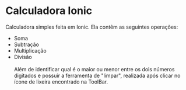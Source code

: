# Calculadora Ionic
Calculadora simples feita em Ionic.
Ela contêm as seguintes operações: 
- Soma
- Subtração
- Multiplicação
- Divisão <br><br>
Além de identificar qual é o maior ou menor entre os dois números digitados e possuir a ferramenta de "limpar", realizada após clicar no ícone de lixeira encontrado na ToolBar.
